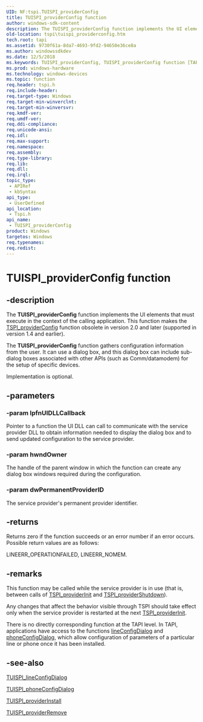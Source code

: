 ```yaml
---
UID: NF:tspi.TUISPI_providerConfig
title: TUISPI_providerConfig function
author: windows-sdk-content
description: The TUISPI_providerConfig function implements the UI elements that must execute in the context of the calling application. This function makes the TSPI_providerConfig function obsolete in version 2.0 and later (supported in version 1.4 and earlier).
old-location: tspi\tuispi_providerconfig.htm
tech.root: tapi
ms.assetid: 9730f61a-8da7-4693-9fd2-94650e36ce8a
ms.author: windowssdkdev
ms.date: 12/5/2018
ms.keywords: TUISPI_providerConfig, TUISPI_providerConfig function [TAPI 2.2], _tspi_tuispi_providerconfig, tspi.tuispi_providerconfig, tspi/TUISPI_providerConfig
ms.prod: windows-hardware
ms.technology: windows-devices
ms.topic: function
req.header: tspi.h
req.include-header: 
req.target-type: Windows
req.target-min-winverclnt: 
req.target-min-winversvr: 
req.kmdf-ver: 
req.umdf-ver: 
req.ddi-compliance: 
req.unicode-ansi: 
req.idl: 
req.max-support: 
req.namespace: 
req.assembly: 
req.type-library: 
req.lib: 
req.dll: 
req.irql: 
topic_type:
 - APIRef
 - kbSyntax
api_type:
 - UserDefined
api_location:
 - Tspi.h
api_name:
 - TUISPI_providerConfig
product: Windows
targetos: Windows
req.typenames: 
req.redist: 
---
```


# TUISPI_providerConfig function


## -description


The 
<b>TUISPI_providerConfig</b> function implements the UI elements that must execute in the context of the calling application. This function makes the 
<a href="https://msdn.microsoft.com/b0fa2a9e-bc8b-4364-9442-2091f2366107">TSPI_providerConfig</a> function obsolete in version 2.0 and later (supported in version 1.4 and earlier).

The 
<b>TUISPI_providerConfig</b> function gathers configuration information from the user. It can use a dialog box, and this dialog box can include sub-dialog boxes associated with other APIs (such as Comm/datamodem) for the setup of specific devices.

Implementation is optional.


## -parameters




### -param lpfnUIDLLCallback

Pointer to a function the UI DLL can call to communicate with the service provider DLL to obtain information needed to display the dialog box and to send updated configuration to the service provider.


### -param hwndOwner

The handle of the parent window in which the function can create any dialog box windows required during the configuration.


### -param dwPermanentProviderID

The service provider's permanent provider identifier.


## -returns



Returns zero if the function succeeds or an error number if an error occurs. Possible return values are as follows:

LINEERR_OPERATIONFAILED, LINEERR_NOMEM.




## -remarks



This function may be called while the service provider is in use (that is, between calls of 
<a href="https://msdn.microsoft.com/6cb7817b-6df3-4a6a-a666-b41c2eb0b118">TSPI_providerInit</a> and 
<a href="https://msdn.microsoft.com/b13e0ed6-c053-4290-bc4c-5f66e4a376b7">TSPI_providerShutdown</a>).

Any changes that affect the behavior visible through TSPI should take effect only when the service provider is restarted at the next 
<a href="https://msdn.microsoft.com/6cb7817b-6df3-4a6a-a666-b41c2eb0b118">TSPI_providerInit</a>.

There is no directly corresponding function at the TAPI level. In TAPI, applications have access to the functions 
<a href="https://msdn.microsoft.com/52f23647-e9f5-48a3-95f4-1ac52898cb5a">lineConfigDialog</a> and 
<a href="https://msdn.microsoft.com/64f2626a-283d-47c8-aecd-57d31712a700">phoneConfigDialog</a>, which allow configuration of parameters of a particular line or phone once it has been installed.




## -see-also




<a href="https://msdn.microsoft.com/405af7aa-eb0b-49a1-9712-2f86357fc720">TUISPI_lineConfigDialog</a>



<a href="https://msdn.microsoft.com/6bdd4206-0028-43f0-8da8-2fc11779f7d2">TUISPI_phoneConfigDialog</a>



<a href="https://msdn.microsoft.com/4b133336-7cd1-4af4-bc8d-4defce97559d">TUISPI_providerInstall</a>



<a href="https://msdn.microsoft.com/217d1f40-7f3f-49a0-b29e-e2da85ba47f1">TUISPI_providerRemove</a>
 

 

